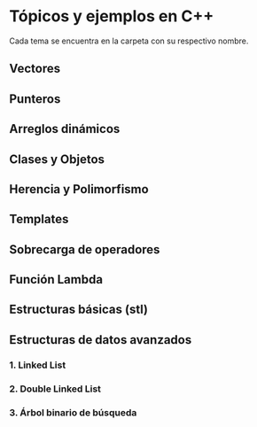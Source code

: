 # Tópicos y ejemplos en C++
Cada tema se encuentra en la carpeta con su respectivo nombre.

## Vectores

## Punteros

## Arreglos dinámicos

## Clases y Objetos

## Herencia y Polimorfismo

## Templates

## Sobrecarga de operadores

## Función Lambda

## Estructuras básicas (stl)

## Estructuras de datos avanzados

### 1. Linked List

### 2. Double Linked List

### 3. Árbol binario de búsqueda

